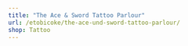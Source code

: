 ```yaml
---
title: "The Ace & Sword Tattoo Parlour"
url: /etobicoke/the-ace-und-sword-tattoo-parlour/
shop: Tattoo
---
```


